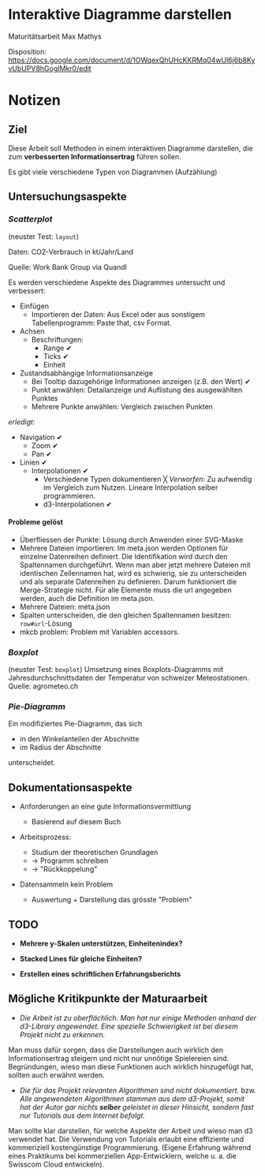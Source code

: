 # Interaktive Diagramme darstellen
Maturitätsarbeit Max Mathys

Disposition: https://docs.google.com/document/d/1OWqexQhUHcKKRMq04wUl6j6b8KyvUbUPV8hGogIMkr0/edit

# Notizen
## Ziel
Diese Arbeit soll Methoden in einem interaktiven Diagramme darstellen, die zum **verbesserten Informationsertrag** führen sollen.

Es gibt viele verschiedene Typen von Diagrammen (Aufzählung)

## Untersuchungsaspekte
### *Scatterplot*
(neuster Test: `layout`)

Daten: CO2-Verbrauch in kt/Jahr/Land

Quelle: Work Bank Group via Quandl

Es werden verschiedene Aspekte des Diagrammes untersucht und verbessert:

- Einfügen
	- Importieren der Daten: Aus Excel oder aus sonstigem Tabellenprogramm: Paste that, csv Format.
- Achsen
	- Beschriftungen:
		- Range ✔︎
		- Ticks ✔︎
		- Einheit
- Zustandsabhängige Informationsanzeige
	- Bei Tooltip dazugehörige Informationen anzeigen (z.B. den Wert) ✔︎
	- Punkt anwählen: Detailanzeige und Auflistung des ausgewählten Punktes
	- Mehrere Punkte anwählen: Vergleich zwischen Punkten

*erledigt:*

- Navigation ✔︎
	- Zoom ✔︎
	- Pan ✔︎
- Linien ✔︎
	- Interpolationen ✔︎
		- Verschiedene Typen dokumentieren ╳ *Verworfen:* Zu aufwendig im Vergleich zum Nutzen. Lineare Interpolation selber programmieren.
		- d3-Interpolationen ✔︎



#### Probleme gelöst
- Überfliessen der Punkte: Lösung durch Anwenden einer SVG-Maske
- Mehrere Dateien importieren: Im meta.json werden Optionen für einzelne Datenreihen definiert. Die Identifikation wird durch den Spaltennamen durchgeführt. Wenn man aber jetzt mehrere Dateien mit identischen Zeilennamen hat, wird es schwierig, sie zu unterscheiden und als separate Datenreihen zu definieren. Darum funktioniert die Merge-Strategie nicht. Für alle Elemente muss die url angegeben werden, auch die Definition im meta.json.
- Mehrere Dateien: meta.json
- Spalten unterscheiden, die den gleichen Spaltennamen besitzen: `row#url`-Lösung
- mkcb problem: Problem mit Variablen accessors.

### *Boxplot*
(neuster Test: `boxplot`)
Umsetzung eines Boxplots-Diagramms mit Jahresdurchschnittsdaten der Temperatur von schweizer Meteostationen.
Quelle: agrometeo.ch

### *Pie-Diagramm*
Ein modifiziertes Pie-Diagramm, das sich

- in den Winkelanteilen der Abschnitte
- im Radius der Abschnitte

unterscheidet.

## Dokumentationsaspekte
- Anforderungen an eine gute Informationsvermittlung
	- Basierend auf diesem Buch

- Arbeitsprozess:
	- Studium der theoretischen Grundlagen 
	- → Programm schreiben
	- → "Rückkoppelung"

- Datensammeln kein Problem
	- Auswertung + Darstellung das grösste "Problem"

## TODO

- **Mehrere y-Skalen unterstützen, Einheitenindex?**



- **Stacked Lines für gleiche Einheiten?**


- **Erstellen eines schriftlichen Erfahrungsberichts**


## Mögliche Kritikpunkte der Maturaarbeit

- *Die Arbeit ist zu oberflächlich. Man hat nur einige Methoden anhand der d3-Library angewendet. Eine spezielle Schwierigkeit ist bei diesem Projekt nicht zu erkennen.*

Man muss dafür sorgen, dass die Darstellungen auch wirklich den Informationsertrag steigern und nicht nur unnötige Spielereien sind. Begründungen, wieso man diese Funktionen auch wirklich hinzugefügt hat, sollten auch erwähnt werden.

- *Die für das Projekt relevanten Algorithmen sind nicht dokumentiert.* bzw. *Alle angewendeten Algorithmen stammen aus dem d3-Projekt, somit hat der Autor gar nichts **selber** geleistet in dieser Hinsicht, sondern fast nur Tutorials aus dem Internet befolgt.*

Man sollte klar darstellen, für welche Aspekte der Arbeit und wieso man d3 verwendet hat.
Die Verwendung von Tutorials erlaubt eine effiziente und kommeriziell kostengünstige Programmierung. (Eigene Erfahrung während eines Praktikums bei kommerziellen App-Entwicklern, welche u. a. die Swisscom Cloud entwickeln).
										
